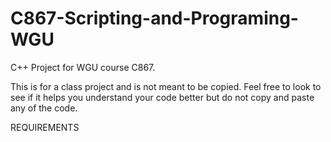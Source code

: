 # C867-Scripting-and-Programing-WGU

C++ Project for WGU course C867. 

This is for a class project and is not meant to be copied. Feel free to look to see if it helps you understand your code better but do not copy and paste any of the code. 


REQUIREMENTS 

